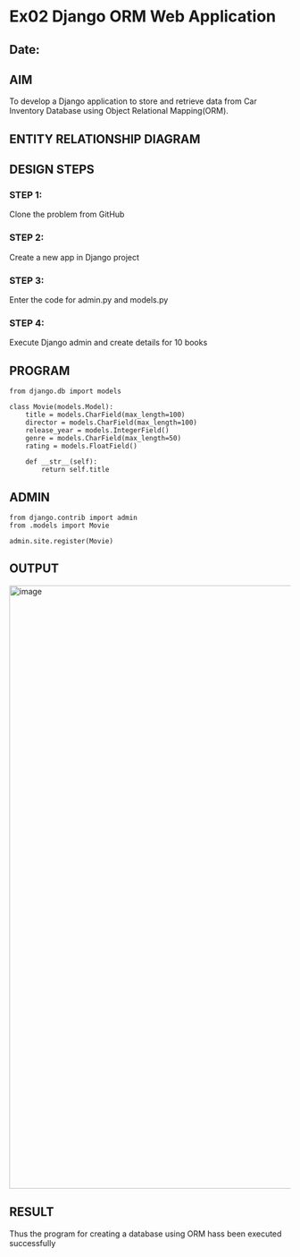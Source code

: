 # Ex02 Django ORM Web Application
## Date: 

## AIM
To develop a Django application to store and retrieve data from Car Inventory Database using Object Relational Mapping(ORM).

## ENTITY RELATIONSHIP DIAGRAM



## DESIGN STEPS

### STEP 1:
Clone the problem from GitHub

### STEP 2:
Create a new app in Django project

### STEP 3:
Enter the code for admin.py and models.py

### STEP 4:
Execute Django admin and create details for 10 books

## PROGRAM
```
from django.db import models

class Movie(models.Model):
    title = models.CharField(max_length=100)
    director = models.CharField(max_length=100)
    release_year = models.IntegerField()
    genre = models.CharField(max_length=50)
    rating = models.FloatField()

    def __str__(self):
        return self.title
```
## ADMIN
```
from django.contrib import admin
from .models import Movie

admin.site.register(Movie)
```


## OUTPUT

<img width="1918" height="1078" alt="image" src="https://github.com/user-attachments/assets/fde70a4d-35b9-4149-90ca-37cf2744bb5b" />



## RESULT
Thus the program for creating a database using ORM hass been executed successfully
